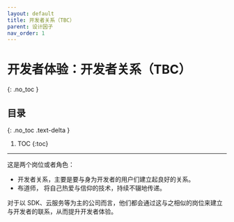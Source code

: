```yaml
---
layout: default
title: 开发者关系（TBC）
parent: 设计因子
nav_order: 1
---
```


# 开发者体验：开发者关系（TBC）
{: .no_toc }

## 目录
{: .no_toc .text-delta }

1. TOC
{:toc}

---

这是两个岗位或者角色：

 - 开发者关系，主要是要与身为开发者的用户们建立起良好的关系。
 - 布道师， 将自己热爱与信仰的技术，持续不辍地传递。

对于以 SDK、云服务等为主的公司而言，他们都会通过这与之相似的岗位来建立与开发者的联系，从而提升开发者体验。

